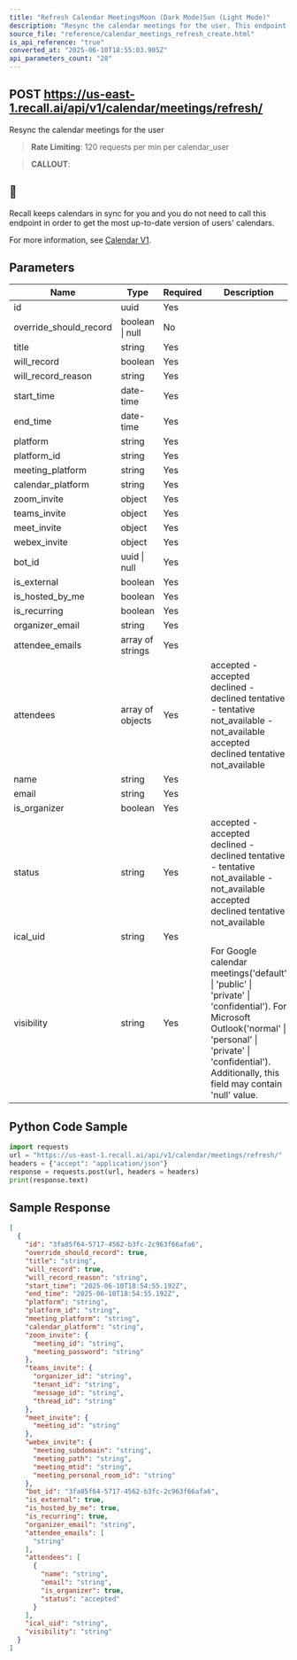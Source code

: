 ```yaml
---
title: "Refresh Calendar MeetingsMoon (Dark Mode)Sun (Light Mode)"
description: "Resync the calendar meetings for the user. This endpoint is rate limited to: 120 requests per min per calendar_user"
source_file: "reference/calendar_meetings_refresh_create.html"
is_api_reference: "true"
converted_at: "2025-06-10T18:55:03.905Z"
api_parameters_count: "28"
---
```

## POST https://us-east-1.recall.ai/api/v1/calendar/meetings/refresh/

Resync the calendar meetings for the user

> **Rate Limiting**: 120 requests per min per calendar_user

> **CALLOUT**:

## 📘

Recall keeps calendars in sync for you and you do not need to call this endpoint in order to get the most up-to-date version of users' calendars.

For more information, see [Calendar V1](/docs/calendar-v1-faq#when-do-i-have-to-call-the-refresh-calendar-meetings-endpoint.md).
## Parameters

| Name | Type | Required | Description |
| --- | --- | --- | --- |
| id | uuid | Yes |  |
| override_should_record | boolean \| null | No |  |
| title | string | Yes |  |
| will_record | boolean | Yes |  |
| will_record_reason | string | Yes |  |
| start_time | date-time | Yes |  |
| end_time | date-time | Yes |  |
| platform | string | Yes |  |
| platform_id | string | Yes |  |
| meeting_platform | string | Yes |  |
| calendar_platform | string | Yes |  |
| zoom_invite | object | Yes |  |
| teams_invite | object | Yes |  |
| meet_invite | object | Yes |  |
| webex_invite | object | Yes |  |
| bot_id | uuid \| null | Yes |  |
| is_external | boolean | Yes |  |
| is_hosted_by_me | boolean | Yes |  |
| is_recurring | boolean | Yes |  |
| organizer_email | string | Yes |  |
| attendee_emails | array of strings | Yes |  |
| attendees | array of objects | Yes | accepted - accepted declined - declined tentative - tentative not_available - not_available  accepted declined tentative not_available |
| name | string | Yes |  |
| email | string | Yes |  |
| is_organizer | boolean | Yes |  |
| status | string | Yes | accepted - accepted declined - declined tentative - tentative not_available - not_available  accepted declined tentative not_available |
| ical_uid | string | Yes |  |
| visibility | string | Yes | For Google calendar meetings('default' \| 'public' \| 'private' \| 'confidential').         For Microsoft Outlook('normal' \| 'personal' \| 'private' \| 'confidential').         Additionally, this field may contain 'null' value. |

## Python Code Sample

```python
import requests
url = "https://us-east-1.recall.ai/api/v1/calendar/meetings/refresh/"
headers = {"accept": "application/json"}
response = requests.post(url, headers = headers)
print(response.text)
```

## Sample Response

```json
[
  {
    "id": "3fa85f64-5717-4562-b3fc-2c963f66afa6",
    "override_should_record": true,
    "title": "string",
    "will_record": true,
    "will_record_reason": "string",
    "start_time": "2025-06-10T18:54:55.192Z",
    "end_time": "2025-06-10T18:54:55.192Z",
    "platform": "string",
    "platform_id": "string",
    "meeting_platform": "string",
    "calendar_platform": "string",
    "zoom_invite": {
      "meeting_id": "string",
      "meeting_password": "string"
    },
    "teams_invite": {
      "organizer_id": "string",
      "tenant_id": "string",
      "message_id": "string",
      "thread_id": "string"
    },
    "meet_invite": {
      "meeting_id": "string"
    },
    "webex_invite": {
      "meeting_subdomain": "string",
      "meeting_path": "string",
      "meeting_mtid": "string",
      "meeting_personal_room_id": "string"
    },
    "bot_id": "3fa85f64-5717-4562-b3fc-2c963f66afa6",
    "is_external": true,
    "is_hosted_by_me": true,
    "is_recurring": true,
    "organizer_email": "string",
    "attendee_emails": [
      "string"
    ],
    "attendees": [
      {
        "name": "string",
        "email": "string",
        "is_organizer": true,
        "status": "accepted"
      }
    ],
    "ical_uid": "string",
    "visibility": "string"
  }
]
```
